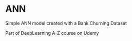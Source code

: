 # ANN

Simple ANN model created with a Bank Churning Dataset

Part of DeepLearning A-Z course on Udemy
